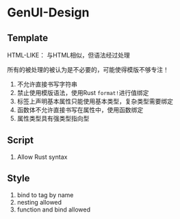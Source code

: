 # GenUI-Design

## Template
HTML-LIKE：
与HTML相似，但语法经过处理

所有的被处理的被认为是不必要的，可能使得模版不够专注！

1. 不允许直接书写字符串
2. 禁止使用模版语法，使用Rust `format!`进行值绑定
3. 标签上声明基本属性只能使用基本类型，复杂类型需要绑定
4. 函数体不允许直接书写在属性中，使用函数绑定
5. 属性类型具有强类型指向型

## Script
1. Allow Rust syntax

## Style

1. bind to tag by name
2. nesting allowed
3. function and bind allowed